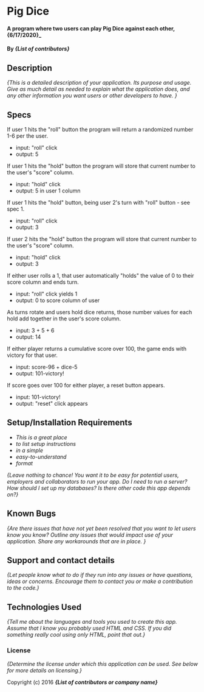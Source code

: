# Pig Dice

#### A program where two users can play Pig Dice against each other, {6/17/2020}_

#### By _**{List of contributors}**_

## Description

_{This is a detailed description of your application. Its purpose and usage.  Give as much detail as needed to explain what the application does, and any other information you want users or other developers to have. }_

## Specs

If user 1 hits the "roll" button the program will return a randomized number 1-6 per the user.
  * input: "roll" click
  * output: 5

If user 1 hits the "hold" button the program will store that current number to the user's "score" column.
  * input: "hold" click
  * output: 5 in user 1 column

If user 1 hits the "hold" button, being user 2's turn with "roll" button - see spec 1.
  * input: "roll" click
  * output: 3

If user 2 hits the "hold" button the program will store that current number to the user's "score" column.
  * input: "hold" click
  * output: 3

If either user rolls a 1, that user automatically "holds" the value of 0 to their score column and ends turn.
  * input: "roll" click yields 1
  * output: 0 to score column of user

As turns rotate and users hold dice returns, those number values for each hold add together in the user's score column.
  * input: 3 + 5 + 6
  * output: 14

If either player returns a cumulative score over 100, the game ends with victory for that user.
  * input: score-96 + dice-5
  * output: 101-victory!

If score goes over 100 for either player, a reset button appears.
  * input: 101-victory!
  * output: "reset" click appears


## Setup/Installation Requirements

* _This is a great place_
* _to list setup instructions_
* _in a simple_
* _easy-to-understand_
* _format_

_{Leave nothing to chance! You want it to be easy for potential users, employers and collaborators to run your app. Do I need to run a server? How should I set up my databases? Is there other code this app depends on?}_

## Known Bugs

_{Are there issues that have not yet been resolved that you want to let users know you know?  Outline any issues that would impact use of your application.  Share any workarounds that are in place. }_

## Support and contact details

_{Let people know what to do if they run into any issues or have questions, ideas or concerns.  Encourage them to contact you or make a contribution to the code.}_

## Technologies Used

_{Tell me about the languages and tools you used to create this app. Assume that I know you probably used HTML and CSS. If you did something really cool using only HTML, point that out.}_

### License

*{Determine the license under which this application can be used.  See below for more details on licensing.}*

Copyright (c) 2016 **_{List of contributors or company name}_**